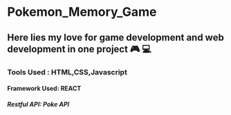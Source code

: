 # Pokemon_Memory_Game
## Here lies my love for game development and web development in one project  🎮 💻
### Tools Used : HTML,CSS,Javascript
#### Framework Used: REACT
##### Restful API: Poke API
